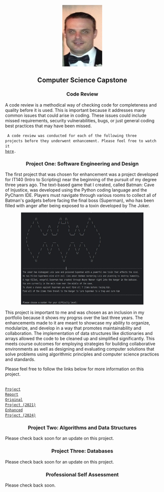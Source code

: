 <center>
  <kbd><img src="me.jpg" height=200 width=130></kbd>
</center>

## <center> Computer Science Capstone </center>

### <center> Code Review </center>

A code review is a methodical way of checking code for completeness and quality before it is used. This is important because it addresses many common issues that could arise in coding. These issues could include missed requirements, security vulnerabilities, bugs, or just general coding best practices that may have been missed. 

<code> A code review was conducted for each of the following three projects before they underwent enhancement. Please feel free to watch it <a href="https://youtu.be/f0aFHuVSD4M">here</a>. </code>

### <center> Project One: Software Engineering and Design </center>

The first project that was chosen for enhancement was a project developed for IT140 (Intro to Scripting) near the beginning of the pursuit of my degree three years ago. The text-based game that I created, called Batman: Cave of Injustice, was developed using the Python coding language and the PyCharm IDE. Players must navigate through various rooms to collect all of Batman's gadgets before facing the final boss (Superman), who has been filled with anger after being exposed to a toxin developed by The Joker.

<center><kbd><img src="batman.jpg" height=300 width=400></kbd></center>

This project is important to me and was chosen as an inclusion in my portfolio because it shows my progrss over the last three years. The enhancements made to it are meant to showcase my ability to organize, modularize, and develop in a way that promotes maintainability and collaboration. The implementation of data structures like dictionaries and arrays allowed the code to be cleaned up and simplified significantly. This meets course outcomes for employing strategies for building collaborative environments as well as designing and evaluating computer solutions that solve problems using algorithmic principles and computer science practices and standards.

Please feel free to follow the links below for more information on this project.

<code> <a href="https://github.com/Tbrady9/Tbrady9.github.io/tree/Batman-Cave-of-Injustice">Project Report</a> </code>
<code> <a href="https://github.com/Tbrady9/Tbrady9.github.io/tree/Batman-Cave-of-Injustice/Batman%20Cave%20of%20Injustice/Batman%20Cave%20Of%20Justice">Original Project (2021)</a> </code>
<code> <a href="https://github.com/Tbrady9/Tbrady9.github.io/tree/Batman-Cave-of-Injustice/Batman%20Cave%20of%20Injustice/Batman%20Cave%20of%20Injustice%20Enhanced">Enhanced Project (2024)</a> </code>

### <center> Project Two: Algorithms and Data Structures </center>

Please check back soon for an update on this project.

### <center> Project Three: Databases </center>

Please check back soon for an update on this project.

### <center> Professional Self Assessment </center>

Please check back soon.